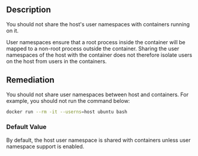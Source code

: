 ## Description

You should not share the host's user namespaces with containers running on it.

User namespaces ensure that a root process inside the container will be mapped to a non-root process outside the container. Sharing the user namespaces of the host with the container does not therefore isolate users on the host from users in the containers.

## Remediation

You should not share user namespaces between host and containers. For example, you should not run the command below:

```bash
docker run --rm -it --userns=host ubuntu bash
```

### Default Value

By default, the host user namespace is shared with containers unless user namespace support is enabled.
